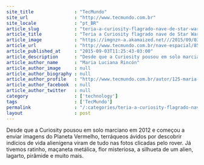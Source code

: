 ```yaml
---
site_title               : "TecMundo"
site_url                 : "http://www.tecmundo.com.br"
site_locale              : "pt_BR"
article_slug             : "teria-a-curiosity-flagrado-nave-de-star-wars-acidentada-em-marte"
article_title            : "Teria a Curiosity flagrado nave de Star Wars acidentada em Marte?"
article_image            : "https://imgnzn-a.akamaized.net///2015/09/03/03111536434399-t1200x480.jpg"
article_url              : "http://www.tecmundo.com.br/nave-espacial/85845-teria-curiosity-flagrado-nave-star-wars-acidentada-marte.htm"
article_published_at     : "2015-09-03T11:25:43-03:00"
article_description      : "Desde que a Curiosity pousou em solo marciano em 2012 e começou a enviar imagens do Planeta Vermelho, terráqueos ávidos por descobrir indícios de vida alienígena viram de tudo nas fotos clicadas pelo rover. Já tivemos ratinho, maçaneta metálica, flor misteriosa, a silhueta de um alien, lagarto, pirâmide e muito mais."
article_author_name      : "Maria Luciana Rincón"
article_author_image     : null
article_author_biography : null
article_author_profile   : "http://www.tecmundo.com.br/autor/125-maria-luciana-rincon/"
article_author_facebook  : null
article_author_twitter   : null
category                 : ['technology']
tags                     : ['TecMundo']
permalink                : "/:categories/teria-a-curiosity-flagrado-nave-de-star-wars-acidentada-em-marte/"
layout                   : post
---
```


Desde que a Curiosity pousou em solo marciano em 2012 e começou a enviar imagens do Planeta Vermelho, terráqueos ávidos por descobrir indícios de vida alienígena viram de tudo nas fotos clicadas pelo rover. Já tivemos ratinho, maçaneta metálica, flor misteriosa, a silhueta de um alien, lagarto, pirâmide e muito mais.
